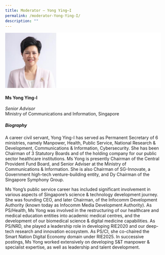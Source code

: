 ```yaml
---
title: ​​Moderator – Yong Ying–I
permalink: /moderator-Yong-Ying-I/
description: ""
---
```

![](/images/Speakers/Yong%20Ying-I.jpg)

#### **Ms Yong Ying-I**

*Senior Advisor*  
Ministry of Communications and Information, Singapore 

##### **Biography**
A career civil servant, Yong Ying-I has served as Permanent Secretary of 6 ministries, namely Manpower, Health, Public Service, National Research & Development, Communications & Information, Cybersecurity. She has been Chairman of 3 Statutory Boards and of the holding company for our public sector healthcare institutions. Ms Yong is presently Chairman of the Central Provident Fund Board, and Senior Adviser at the Ministry of Communications & Information. She is also Chairman of SG-Innovate, a Government high-tech venture-building entity, and Dy Chairman of the Singapore Symphony Group.

Ms Yong’s public service career has included significant involvement in various aspects of Singapore’s science & technology development journey. She was founding CEO, and later Chairman, of the Infocomm Development Authority (known today as Infocomm Media Development Authority). As PS/Health, Ms Yong was involved in the restructuring of our healthcare and medical education entities into academic medical centres, and the development of our biomedical science & digital medicine capabilities. As PS/NRD, she played a leadership role in developing RIE2020 and our deep- tech research and innovation ecosystem. As PS/CI, she co-chaired the Smart Nation Digital Economy domain under RIE2025. In successive postings, Ms Yong worked extensively on developing S&T manpower & specialist expertise, as well as leadership and talent development.